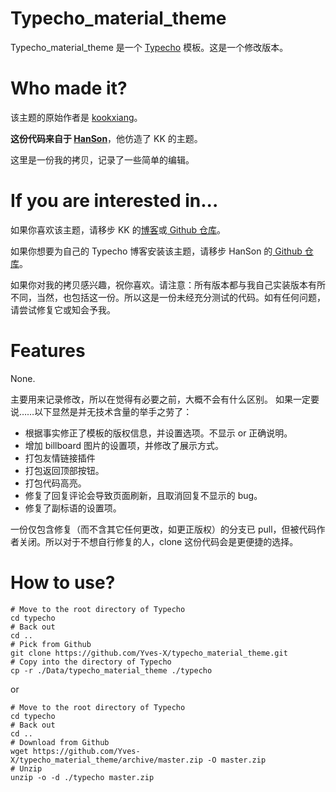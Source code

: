 # Typecho_material_theme

Typecho_material_theme 是一个 [Typecho](https://github.com/typecho/typecho) 模板。这是一个修改版本。


# Who made it?

该主题的原始作者是 [kookxiang](https://ikk.me)。

**这份代码来自于 [HanSon](http://hanc.cc/)**，他仿造了 KK 的主题。

这里是一份我的拷贝，记录了一些简单的编辑。


# If you are interested in...

如果你喜欢该主题，请移步 KK 的[博客](https://ikk.me)或[ Github 仓库](https://github.com/kookxiang)。

如果你想要为自己的 Typecho 博客安装该主题，请移步 HanSon 的[ Github 仓库](https://github.com/Hanccc/typecho_material_theme)。

如果你对我的拷贝感兴趣，祝你喜欢。请注意：所有版本都与我自己实装版本有所不同，当然，也包括这一份。所以这是一份未经充分测试的代码。如有任何问题，请尝试修复它或知会予我。


# Features

None.

主要用来记录修改，所以在觉得有必要之前，大概不会有什么区别。
如果一定要说……以下显然是并无技术含量的举手之劳了：
- 根据事实修正了模板的版权信息，并设置选项。不显示 or 正确说明。
- 增加 billboard 图片的设置项，并修改了展示方式。
- 打包友情链接插件
- 打包返回顶部按钮。
- 打包代码高亮。
- 修复了回复评论会导致页面刷新，且取消回复不显示的 bug。
- 修复了副标语的设置项。

一份仅包含修复（而不含其它任何更改，如更正版权）的分支已 pull，但被代码作者关闭。所以对于不想自行修复的人，clone 这份代码会是更便捷的选择。


# How to use?

```
# Move to the root directory of Typecho
cd typecho
# Back out
cd ..
# Pick from Github
git clone https://github.com/Yves-X/typecho_material_theme.git
# Copy into the directory of Typecho
cp -r ./Data/typecho_material_theme ./typecho
```

or

```
# Move to the root directory of Typecho
cd typecho
# Back out
cd ..
# Download from Github
wget https://github.com/Yves-X/typecho_material_theme/archive/master.zip -O master.zip
# Unzip
unzip -o -d ./typecho master.zip
```